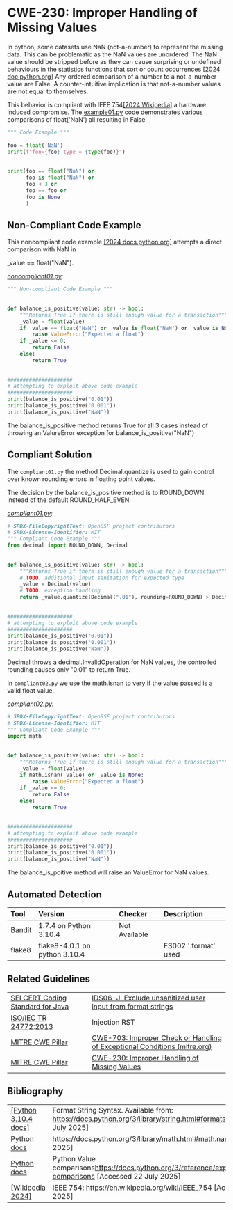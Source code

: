 # CWE-230: Improper Handling of Missing Values

In python, some datasets use NaN (not-a-number) to represent the missing data. This can be problematic as the NaN values are unordered. The NaN value should be stripped before as they can cause surprising or undefined behaviours in the statistics functions that sort or count occurrences [[2024 doc.python.org]](https://docs.python.org/3/library/statistics.html) Any ordered comparison of a number to a not-a-number value are False. A counter-intuitive implication is that not-a-number values are not equal to themselves.

This behavior is compliant with IEEE 754[[2024 Wikipedia]](https://en.wikipedia.org/wiki/IEEE_754) a hardware induced compromise.
The [example01.py](example01.py) code demonstrates various comparisons of float('NaN') all resulting in False
```python
""" Code Example """
 
foo = float('NaN')
print(f"foo={foo} type = {type(foo)}")
 
 
print(foo == float("NaN") or
      foo is float("NaN") or
      foo < 3 or
      foo == foo or
      foo is None
      )

```
## Non-Compliant Code Example

This noncompliant code example [[2024 docs.python.org]](https://docs.python.org/3/reference/expressions.html#value-comparisons) attempts a direct comparison with NaN in

_value == float("NaN").

*[noncompliant01.py](noncompliant01.py):*

```python
""" Non-compliant Code Example """
 
 
def balance_is_positive(value: str) -> bool:
    """Returns True if there is still enough value for a transaction"""
    _value = float(value)
    if _value == float("NaN") or _value is float("NaN") or _value is None:
        raise ValueError("Expected a float")
    if _value <= 0:
        return False
    else:
        return True
 
 
#####################
# attempting to exploit above code example
#####################
print(balance_is_positive("0.01"))
print(balance_is_positive("0.001"))
print(balance_is_positive("NaN"))

```

The balance_is_positive method returns True for all 3 cases instead of throwing an ValureError exception for balance_is_positive("NaN")

## Compliant Solution

The `compliant01.py` the method Decimal.quantize is used to gain control over known rounding errors in floating point values.

The decision by the balance_is_positive method is to ROUND_DOWN instead of the default ROUND_HALF_EVEN.

*[compliant01.py](compliant01.py):*

```python
# SPDX-FileCopyrightText: OpenSSF project contributors
# SPDX-License-Identifier: MIT
""" Compliant Code Example """
from decimal import ROUND_DOWN, Decimal
 
 
def balance_is_positive(value: str) -> bool:
    """Returns True if there is still enough value for a transaction"""
    # TODO: additional input sanitation for expected type
    _value = Decimal(value)
    # TODO: exception handling
    return _value.quantize(Decimal(".01"), rounding=ROUND_DOWN) > Decimal("0.00")
 
 
#####################
# attempting to exploit above code example
#####################
print(balance_is_positive("0.01"))
print(balance_is_positive("0.001"))
print(balance_is_positive("NaN"))

```

Decimal throws a decimal.InvalidOperation for NaN values, the controlled rounding causes only "0.01" to return True.

In `compliant02.py` we use the math.isnan to very if the value passed is a valid float value.

*[compliant02.py](compliant02.py):*

```python
# SPDX-FileCopyrightText: OpenSSF project contributors
# SPDX-License-Identifier: MIT
""" Compliant Code Example """
import math
 
 
def balance_is_positive(value: str) -> bool:
    """Returns True if there is still enough value for a transaction"""
    _value = float(value)
    if math.isnan(_value) or _value is None:
        raise ValueError("Expected a float")
    if _value <= 0:
        return False
    else:
        return True
 
 
#####################
# attempting to exploit above code example
#####################
print(balance_is_positive("0.01"))
print(balance_is_positive("0.001"))
print(balance_is_positive("NaN"))

```

The balance_is_poitive method will raise an ValueError for NaN values.

## Automated Detection

|Tool|Version|Checker|Description|
|:----|:----|:----|:----|
|Bandit|1.7.4 on Python 3.10.4|Not Available||
|flake8|flake8-4.0.1 on python 3.10.4||FS002 '.format' used|

## Related Guidelines

|||
|:---|:---|
|[SEI CERT Coding Standard for Java](https://wiki.sei.cmu.edu/confluence/display/java/SEI+CERT+Oracle+Coding+Standard+for+Java)|[IDS06-J. Exclude unsanitized user input from format strings](https://wiki.sei.cmu.edu/confluence/display/java/IDS06-J.+Exclude+unsanitized+user+input+from+format+strings)|
|[ISO/IEC TR 24772:2013](https://wiki.sei.cmu.edu/confluence/display/java/Rule+AA.+References#RuleAA.References-ISO/IECTR24772-2013)|Injection RST|
|[MITRE CWE Pillar](http://cwe.mitre.org/)|[CWE-703: Improper Check or Handling of Exceptional Conditions (mitre.org)](https://cwe.mitre.org/data/definitions/703.html)|
|[MITRE CWE Pillar](http://cwe.mitre.org/)|[CWE-230: Improper Handling of Missing Values](https://cwe.mitre.org/data/definitions/230.html)|

## Bibliography

|||
|:---|:---|
|[[Python 3.10.4 docs]](https://docs.python.org/3/library/string.html#formatstrings)|Format String Syntax. Available from: <https://docs.python.org/3/library/string.html#formatstrings> \[Accessed 22 July 2025]|
|[Python docs](https://docs.python.org/3/)|<https://docs.python.org/3/library/math.html#math.nan> \[Accessed 22 July 2025]|
|[Python docs](https://docs.python.org/3/)|Python Value comparisons<https://docs.python.org/3/reference/expressions.html#value-comparisons> \[Accessed 22 July 2025]|
|[[Wikipedia 2024]](https://realpython.com/python-string-formatting/)|IEEE 754: <https://en.wikipedia.org/wiki/IEEE_754> \[Accessed 22 July 2025]|
